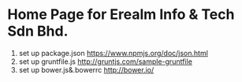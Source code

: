 Home Page for  Erealm Info & Tech Sdn Bhd.
=============

1. set up package.json
    https://www.npmjs.org/doc/json.html
2. set up gruntfile.js
    http://gruntjs.com/sample-gruntfile
3. set up bower.js&.bowerrc
    http://bower.io/
